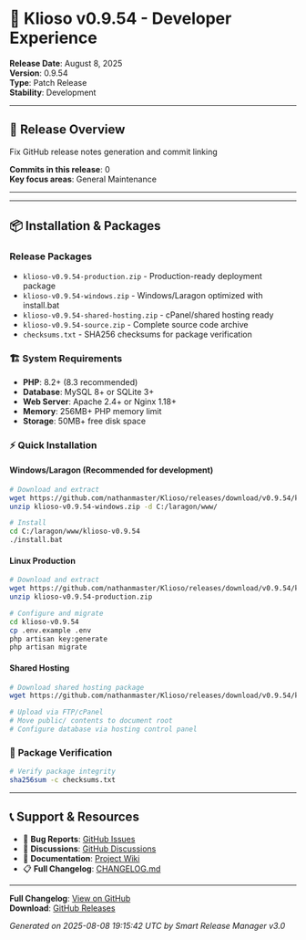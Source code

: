 # 🚀 Klioso v0.9.54 - Developer Experience

**Release Date**: August 8, 2025  
**Version**: 0.9.54  
**Type**: Patch Release  
**Stability**: Development

---

## 🎯 **Release Overview**

Fix GitHub release notes generation and commit linking

**Commits in this release**: 0  
**Key focus areas**: General Maintenance

---
---

## 📦 **Installation & Packages**

### **Release Packages**
- `klioso-v0.9.54-production.zip` - Production-ready deployment package
- `klioso-v0.9.54-windows.zip` - Windows/Laragon optimized with install.bat
- `klioso-v0.9.54-shared-hosting.zip` - cPanel/shared hosting ready
- `klioso-v0.9.54-source.zip` - Complete source code archive
- `checksums.txt` - SHA256 checksums for package verification

### 🏗️ **System Requirements**
- **PHP**: 8.2+ (8.3 recommended)
- **Database**: MySQL 8+ or SQLite 3+
- **Web Server**: Apache 2.4+ or Nginx 1.18+
- **Memory**: 256MB+ PHP memory limit
- **Storage**: 50MB+ free disk space

### ⚡ **Quick Installation**

#### Windows/Laragon (Recommended for development)
```bash
# Download and extract
wget https://github.com/nathanmaster/Klioso/releases/download/v0.9.54/klioso-v0.9.54-windows.zip
unzip klioso-v0.9.54-windows.zip -d C:/laragon/www/

# Install
cd C:/laragon/www/klioso-v0.9.54
./install.bat
```

#### Linux Production
```bash
# Download and extract
wget https://github.com/nathanmaster/Klioso/releases/download/v0.9.54/klioso-v0.9.54-production.zip
unzip klioso-v0.9.54-production.zip

# Configure and migrate
cd klioso-v0.9.54
cp .env.example .env
php artisan key:generate
php artisan migrate
```

#### Shared Hosting
```bash
# Download shared hosting package
wget https://github.com/nathanmaster/Klioso/releases/download/v0.9.54/klioso-v0.9.54-shared-hosting.zip

# Upload via FTP/cPanel
# Move public/ contents to document root
# Configure database via hosting control panel
```

### 🔐 **Package Verification**
```bash
# Verify package integrity
sha256sum -c checksums.txt
```

---

## 📞 **Support & Resources**

- 🐛 **Bug Reports**: [GitHub Issues](https://github.com/nathanmaster/Klioso/issues)
- 💬 **Discussions**: [GitHub Discussions](https://github.com/nathanmaster/Klioso/discussions)
- 📖 **Documentation**: [Project Wiki](https://github.com/nathanmaster/Klioso/wiki)
- 📋 **Full Changelog**: [CHANGELOG.md](../../CHANGELOG.md)

---

**Full Changelog**: [View on GitHub](https://github.com/nathanmaster/Klioso/compare/v0.9.0...v0.9.54)  
**Download**: [GitHub Releases](https://github.com/nathanmaster/Klioso/releases/tag/v0.9.54)

*Generated on 2025-08-08 19:15:42 UTC by Smart Release Manager v3.0*
